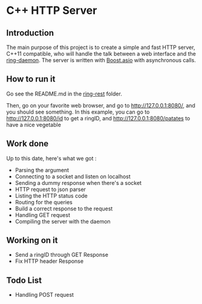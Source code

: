 # C++ HTTP Server

## Introduction

The main purpose of this project is to create a simple and fast HTTP server, C++11 compatible, who will handle the talk between a web interface and the [ring-daemon](https://github.com/savoirfairelinux/ring-daemon). The server is written with [Boost.asio](http://www.boost.org/doc/libs/1_61_0/doc/html/boost_asio.html) with asynchronous calls.

## How to run it
Go see the README.md in the [ring-rest](ring-rest/) folder.

Then, go on your favorite web browser, and go to http://127.0.0.1:8080/, and you should see something.
In this example, you can go to http://127.0.0.1:8080/id to get a ringID, and http://127.0.0.1:8080/patates to have a nice vegetable

## Work done

Up to this date, here's what we got :
 - Parsing the argument
 - Connecting to a socket and listen on localhost
 - Sending a dummy response when there's a socket
 - HTTP request to json parser
 - Listing the HTTP status code
 - Routing for the queries
 - Build a correct response to the request
 - Handling GET request
 - Compiling the server with the daemon 

## Working on it
 - Send a ringID through GET Response
 - Fix HTTP header Response

## Todo List
 - Handling POST request


